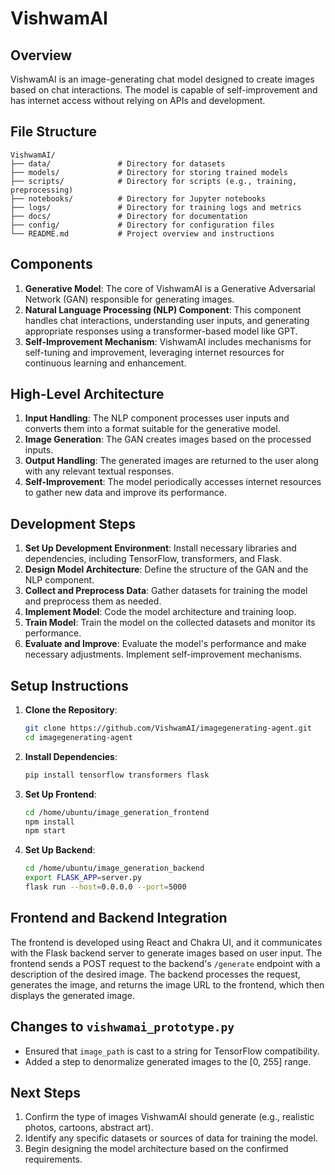 # VishwamAI

## Overview
VishwamAI is an image-generating chat model designed to create images based on chat interactions. The model is capable of self-improvement and has internet access without relying on APIs and development.

## File Structure
```
VishwamAI/
├── data/               # Directory for datasets
├── models/             # Directory for storing trained models
├── scripts/            # Directory for scripts (e.g., training, preprocessing)
├── notebooks/          # Directory for Jupyter notebooks
├── logs/               # Directory for training logs and metrics
├── docs/               # Directory for documentation
├── config/             # Directory for configuration files
└── README.md           # Project overview and instructions
```

## Components
1. **Generative Model**: The core of VishwamAI is a Generative Adversarial Network (GAN) responsible for generating images.
2. **Natural Language Processing (NLP) Component**: This component handles chat interactions, understanding user inputs, and generating appropriate responses using a transformer-based model like GPT.
3. **Self-Improvement Mechanism**: VishwamAI includes mechanisms for self-tuning and improvement, leveraging internet resources for continuous learning and enhancement.

## High-Level Architecture
1. **Input Handling**: The NLP component processes user inputs and converts them into a format suitable for the generative model.
2. **Image Generation**: The GAN creates images based on the processed inputs.
3. **Output Handling**: The generated images are returned to the user along with any relevant textual responses.
4. **Self-Improvement**: The model periodically accesses internet resources to gather new data and improve its performance.

## Development Steps
1. **Set Up Development Environment**: Install necessary libraries and dependencies, including TensorFlow, transformers, and Flask.
2. **Design Model Architecture**: Define the structure of the GAN and the NLP component.
3. **Collect and Preprocess Data**: Gather datasets for training the model and preprocess them as needed.
4. **Implement Model**: Code the model architecture and training loop.
5. **Train Model**: Train the model on the collected datasets and monitor its performance.
6. **Evaluate and Improve**: Evaluate the model's performance and make necessary adjustments. Implement self-improvement mechanisms.

## Setup Instructions
1. **Clone the Repository**:
   ```bash
   git clone https://github.com/VishwamAI/imagegenerating-agent.git
   cd imagegenerating-agent
   ```

2. **Install Dependencies**:
   ```bash
   pip install tensorflow transformers flask
   ```

3. **Set Up Frontend**:
   ```bash
   cd /home/ubuntu/image_generation_frontend
   npm install
   npm start
   ```

4. **Set Up Backend**:
   ```bash
   cd /home/ubuntu/image_generation_backend
   export FLASK_APP=server.py
   flask run --host=0.0.0.0 --port=5000
   ```

## Frontend and Backend Integration
The frontend is developed using React and Chakra UI, and it communicates with the Flask backend server to generate images based on user input. The frontend sends a POST request to the backend's `/generate` endpoint with a description of the desired image. The backend processes the request, generates the image, and returns the image URL to the frontend, which then displays the generated image.

## Changes to `vishwamai_prototype.py`
- Ensured that `image_path` is cast to a string for TensorFlow compatibility.
- Added a step to denormalize generated images to the [0, 255] range.

## Next Steps
1. Confirm the type of images VishwamAI should generate (e.g., realistic photos, cartoons, abstract art).
2. Identify any specific datasets or sources of data for training the model.
3. Begin designing the model architecture based on the confirmed requirements.
